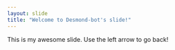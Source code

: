 ```yaml
---
layout: slide
title: "Welcome to Desmond-bot's slide!"
---
```

This is my awesome slide.
Use the left arrow to go back!
